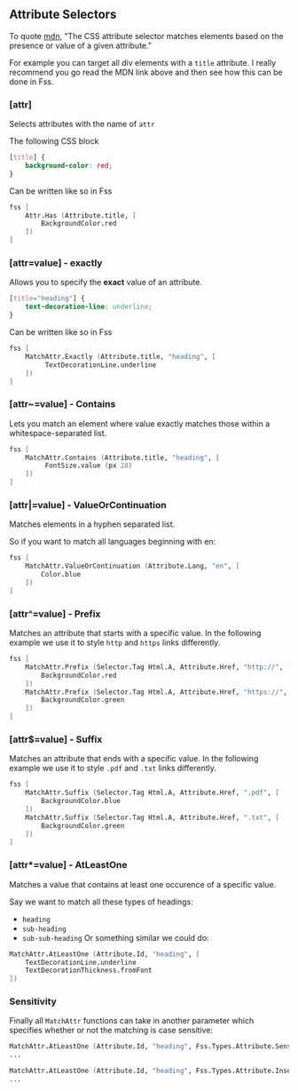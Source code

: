 ## Attribute Selectors

To quote [mdn](https://developer.mozilla.org/en-US/docs/Web/CSS/Attribute_selectors), "The CSS attribute selector matches elements based on the presence or value of a given attribute." 

For example you can target all div elements with a `title` attribute.
I really recommend you go read the MDN link above and then see how this can be done in Fss.

### [attr]
Selects attributes with the name of `attr`

The following CSS block
```css
[title] {
    background-color: red;
}
```

Can be written like so in Fss

```fsharp
fss [
    Attr.Has (Attribute.title, [
        BackgroundColor.red
    ])
]
```

<example/>

### [attr=value] - exactly

Allows you to specify the **exact** value of an attribute.
```css
[title="heading"] {
    text-decoration-line: underline;
}
```

Can be written like so in Fss

```fsharp
fss [
    MatchAttr.Exactly (Attribute.title, "heading", [
         TextDecorationLine.underline
    ])
]
```

<example/>

### [attr~=value] - Contains

Lets you match an element where value exactly matches those within a whitespace-separated list.

```fsharp
fss [
    MatchAttr.Contains (Attribute.title, "heading", [
         FontSize.value (px 28)
    ])
]
```

<example/>

### [attr|=value] - ValueOrContinuation

Matches elements in a hyphen separated list.

So if you want to match all languages beginning with en:

```fsharp
fss [
    MatchAttr.ValueOrContinuation (Attribute.Lang, "en", [
        Color.blue
    ])
]
```

<example/>

### [attr^=value] - Prefix

Matches an attribute that starts with a specific value.
In the following example we use it to style `http` and `https` links differently.

```fsharp
fss [
    MatchAttr.Prefix (Selector.Tag Html.A, Attribute.Href, "http://", [
        BackgroundColor.red
    ])
    MatchAttr.Prefix (Selector.Tag Html.A, Attribute.Href, "https://", [
        BackgroundColor.green
    ])
]
```

<example/>

### [attr$=value]  - Suffix
Matches an attribute that ends with a specific value.
In the following example we use it to style `.pdf` and `.txt` links differently.

```fsharp
fss [
    MatchAttr.Suffix (Selector.Tag Html.A, Attribute.Href, ".pdf", [
        BackgroundColor.blue
    ])
    MatchAttr.Suffix (Selector.Tag Html.A, Attribute.Href, ".txt", [
        BackgroundColor.green
    ])
]
```

<example/>

### [attr*=value] - AtLeastOne

Matches a value that contains at least one occurence of a specific value.

Say we want to match all these types of headings:
- `heading`
- `sub-heading`
- `sub-sub-heading`
Or something similar we could do:
```fsharp
MatchAttr.AtLeastOne (Attribute.Id, "heading", [
    TextDecorationLine.underline
    TextDecorationThickness.fromFont
])
```

<example/>

### Sensitivity 

Finally all `MatchAttr` functions can take in another parameter which specifies whether or not the matching is case sensitive:

```fsharp
MatchAttr.AtLeastOne (Attribute.Id, "heading", Fss.Types.Attribute.Sensitive, [
...
```

```fsharp
MatchAttr.AtLeastOne (Attribute.Id, "heading", Fss.Types.Attribute.Insensitive, [
...
```
